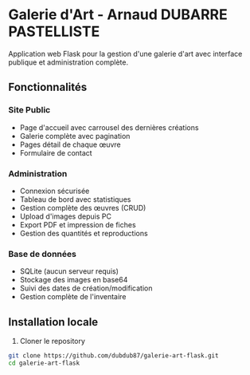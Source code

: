 # Galerie d'Art - Arnaud DUBARRE PASTELLISTE

Application web Flask pour la gestion d'une galerie d'art avec interface publique et administration complète.

## Fonctionnalités

### Site Public
- Page d'accueil avec carrousel des dernières créations
- Galerie complète avec pagination
- Pages détail de chaque œuvre
- Formulaire de contact

### Administration
- Connexion sécurisée
- Tableau de bord avec statistiques
- Gestion complète des œuvres (CRUD)
- Upload d'images depuis PC
- Export PDF et impression de fiches
- Gestion des quantités et reproductions

### Base de données
- SQLite (aucun serveur requis)
- Stockage des images en base64
- Suivi des dates de création/modification
- Gestion complète de l'inventaire

## Installation locale

1. Cloner le repository
```bash
git clone https://github.com/dubdub87/galerie-art-flask.git
cd galerie-art-flask
